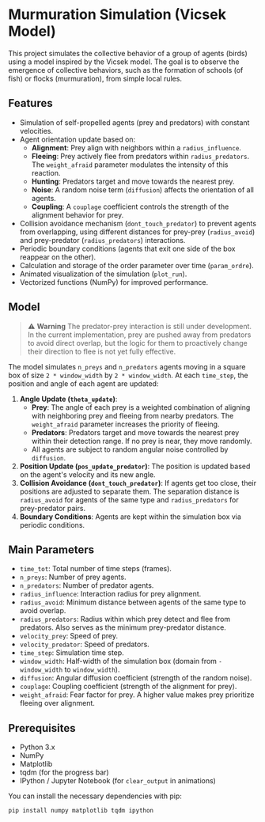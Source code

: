 # Murmuration Simulation (Vicsek Model)

This project simulates the collective behavior of a group of agents (birds) using a model inspired by the Vicsek model. The goal is to observe the emergence of collective behaviors, such as the formation of schools (of fish) or flocks (murmuration), from simple local rules.

## Features

*   Simulation of self-propelled agents (prey and predators) with constant velocities.
*   Agent orientation update based on:
    *   **Alignment**: Prey align with neighbors within a `radius_influence`.
    *   **Fleeing**: Prey actively flee from predators within `radius_predators`. The `weight_afraid` parameter modulates the intensity of this reaction.
    *   **Hunting**: Predators target and move towards the nearest prey.
    *   **Noise**: A random noise term (`diffusion`) affects the orientation of all agents.
    *   **Coupling**: A `couplage` coefficient controls the strength of the alignment behavior for prey.
*   Collision avoidance mechanism (`dont_touch_predator`) to prevent agents from overlapping, using different distances for prey-prey (`radius_avoid`) and prey-predator (`radius_predators`) interactions.
*   Periodic boundary conditions (agents that exit one side of the box reappear on the other).
*   Calculation and storage of the order parameter over time (`param_ordre`).
*   Animated visualization of the simulation (`plot_run`).
*   Vectorized functions (NumPy) for improved performance.

## Model

> ⚠️ **Warning**
> The predator-prey interaction is still under development. In the current implementation, prey are pushed away from predators to avoid direct overlap, but the logic for them to proactively change their direction to flee is not yet fully effective.

The model simulates `n_preys` and `n_predators` agents moving in a square box of size `2 * window_width` by `2 * window_width`. At each `time_step`, the position and angle of each agent are updated:

1.  **Angle Update (`theta_update`)**:
    *   **Prey**: The angle of each prey is a weighted combination of aligning with neighboring prey and fleeing from nearby predators. The `weight_afraid` parameter increases the priority of fleeing.
    *   **Predators**: Predators target and move towards the nearest prey within their detection range. If no prey is near, they move randomly.
    *   All agents are subject to random angular noise controlled by `diffusion`.
2.  **Position Update (`pos_update_predator`)**: The position is updated based on the agent's velocity and its new angle.
3.  **Collision Avoidance (`dont_touch_predator`)**: If agents get too close, their positions are adjusted to separate them. The separation distance is `radius_avoid` for agents of the same type and `radius_predators` for prey-predator pairs.
4.  **Boundary Conditions**: Agents are kept within the simulation box via periodic conditions.

## Main Parameters

*   `time_tot`: Total number of time steps (frames).
*   `n_preys`: Number of prey agents.
*   `n_predators`: Number of predator agents.
*   `radius_influence`: Interaction radius for prey alignment.
*   `radius_avoid`: Minimum distance between agents of the same type to avoid overlap.
*   `radius_predators`: Radius within which prey detect and flee from predators. Also serves as the minimum prey-predator distance.
*   `velocity_prey`: Speed of prey.
*   `velocity_predator`: Speed of predators.
*   `time_step`: Simulation time step.
*   `window_width`: Half-width of the simulation box (domain from `-window_width` to `window_width`).
*   `diffusion`: Angular diffusion coefficient (strength of the random noise).
*   `couplage`: Coupling coefficient (strength of the alignment for prey).
*   `weight_afraid`: Fear factor for prey. A higher value makes prey prioritize fleeing over alignment.

## Prerequisites

*   Python 3.x
*   NumPy
*   Matplotlib
*   tqdm (for the progress bar)
*   IPython / Jupyter Notebook (for `clear_output` in animations)

You can install the necessary dependencies with pip:
```bash
pip install numpy matplotlib tqdm ipython
